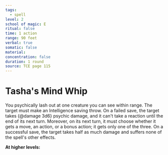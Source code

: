 ```yaml
---
tags:
  - spell
level: 2
school of magic: E
ritual: false
time: 1 action
range: 90 feet
verbal: true
somatic: false
material: 
concentration: false
duration: 1 round
source: TCE page 115
---
```

# Tasha's Mind Whip
You psychically lash out at one creature you can see within range. The target must make an Intelligence saving throw. On a failed save, the target takes {@damage 3d6} psychic damage, and it can't take a reaction until the end of its next turn. Moreover, on its next turn, it must choose whether it gets a move, an action, or a bonus action; it gets only one of the three. On a successful save, the target takes half as much damage and suffers none of the spell's other effects.

**At higher levels:** 